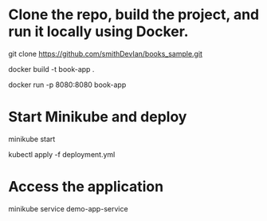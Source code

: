 
# Clone the repo, build the project, and run it locally using Docker.

git clone https://github.com/smithDevIan/books_sample.git

docker build -t book-app .

docker run -p 8080:8080 book-app

# Start Minikube and deploy

minikube start

kubectl apply -f deployment.yml

# Access the application
minikube service demo-app-service



